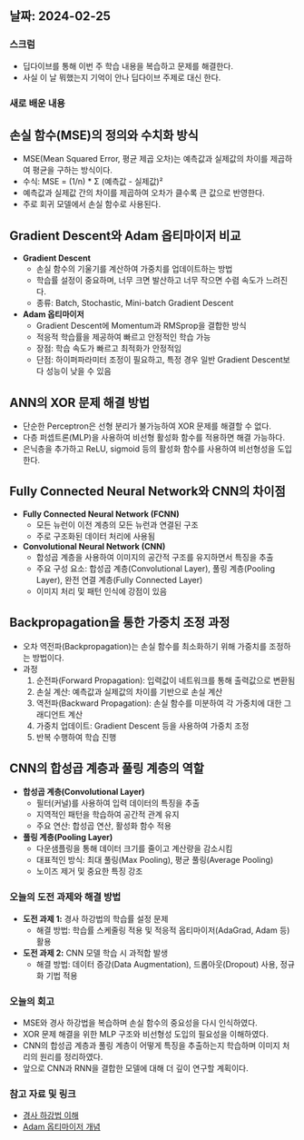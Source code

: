 ## 날짜: 2024-02-25

### 스크럼
- 딥다이브를 통해 이번 주 학습 내용을 복습하고 문제를 해결한다.
- 사실 이 날 뭐했는지 기억이 안나 딥다이브 주제로 대신 한다. 

### 새로 배운 내용

## 손실 함수(MSE)의 정의와 수치화 방식
- MSE(Mean Squared Error, 평균 제곱 오차)는 예측값과 실제값의 차이를 제곱하여 평균을 구하는 방식이다.
- 수식: MSE = (1/n) * Σ (예측값 - 실제값)²
- 예측값과 실제값 간의 차이를 제곱하여 오차가 클수록 큰 값으로 반영한다.
- 주로 회귀 모델에서 손실 함수로 사용된다.

## Gradient Descent와 Adam 옵티마이저 비교
- **Gradient Descent**
  - 손실 함수의 기울기를 계산하여 가중치를 업데이트하는 방법
  - 학습률 설정이 중요하며, 너무 크면 발산하고 너무 작으면 수렴 속도가 느려진다.
  - 종류: Batch, Stochastic, Mini-batch Gradient Descent
- **Adam 옵티마이저**
  - Gradient Descent에 Momentum과 RMSprop을 결합한 방식
  - 적응적 학습률을 제공하여 빠르고 안정적인 학습 가능
  - 장점: 학습 속도가 빠르고 최적화가 안정적임
  - 단점: 하이퍼파라미터 조정이 필요하고, 특정 경우 일반 Gradient Descent보다 성능이 낮을 수 있음

## ANN의 XOR 문제 해결 방법
- 단순한 Perceptron은 선형 분리가 불가능하여 XOR 문제를 해결할 수 없다.
- 다층 퍼셉트론(MLP)을 사용하여 비선형 활성화 함수를 적용하면 해결 가능하다.
- 은닉층을 추가하고 ReLU, sigmoid 등의 활성화 함수를 사용하여 비선형성을 도입한다.

## Fully Connected Neural Network와 CNN의 차이점
- **Fully Connected Neural Network (FCNN)**
  - 모든 뉴런이 이전 계층의 모든 뉴런과 연결된 구조
  - 주로 구조화된 데이터 처리에 사용됨
- **Convolutional Neural Network (CNN)**
  - 합성곱 계층을 사용하여 이미지의 공간적 구조를 유지하면서 특징을 추출
  - 주요 구성 요소: 합성곱 계층(Convolutional Layer), 풀링 계층(Pooling Layer), 완전 연결 계층(Fully Connected Layer)
  - 이미지 처리 및 패턴 인식에 강점이 있음

## Backpropagation을 통한 가중치 조정 과정
- 오차 역전파(Backpropagation)는 손실 함수를 최소화하기 위해 가중치를 조정하는 방법이다.
- 과정
  1. 순전파(Forward Propagation): 입력값이 네트워크를 통해 출력값으로 변환됨
  2. 손실 계산: 예측값과 실제값의 차이를 기반으로 손실 계산
  3. 역전파(Backward Propagation): 손실 함수를 미분하여 각 가중치에 대한 그래디언트 계산
  4. 가중치 업데이트: Gradient Descent 등을 사용하여 가중치 조정
  5. 반복 수행하여 학습 진행

## CNN의 합성곱 계층과 풀링 계층의 역할
- **합성곱 계층(Convolutional Layer)**
  - 필터(커널)를 사용하여 입력 데이터의 특징을 추출
  - 지역적인 패턴을 학습하여 공간적 관계 유지
  - 주요 연산: 합성곱 연산, 활성화 함수 적용
- **풀링 계층(Pooling Layer)**
  - 다운샘플링을 통해 데이터 크기를 줄이고 계산량을 감소시킴
  - 대표적인 방식: 최대 풀링(Max Pooling), 평균 풀링(Average Pooling)
  - 노이즈 제거 및 중요한 특징 강조

### 오늘의 도전 과제와 해결 방법
- **도전 과제 1:** 경사 하강법의 학습률 설정 문제
  - 해결 방법: 학습률 스케줄링 적용 및 적응적 옵티마이저(AdaGrad, Adam 등) 활용
- **도전 과제 2:** CNN 모델 학습 시 과적합 발생
  - 해결 방법: 데이터 증강(Data Augmentation), 드롭아웃(Dropout) 사용, 정규화 기법 적용

### 오늘의 회고
- MSE와 경사 하강법을 복습하며 손실 함수의 중요성을 다시 인식하였다.  
- XOR 문제 해결을 위한 MLP 구조와 비선형성 도입의 필요성을 이해하였다.  
- CNN의 합성곱 계층과 풀링 계층이 어떻게 특징을 추출하는지 학습하며 이미지 처리의 원리를 정리하였다.  
- 앞으로 CNN과 RNN을 결합한 모델에 대해 더 깊이 연구할 계획이다.

### 참고 자료 및 링크
- [경사 하강법 이해](https://en.wikipedia.org/wiki/Gradient_descent)
- [Adam 옵티마이저 개념](https://en.wikipedia.org/wiki/Stochastic_gradient_descent)